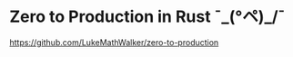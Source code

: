 Zero to Production in Rust ¯\_(°ペ)_/¯
==========================
https://github.com/LukeMathWalker/zero-to-production
